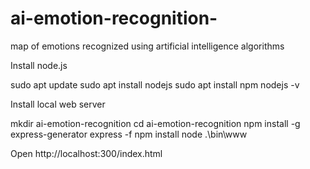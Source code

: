 # ai-emotion-recognition-
map of emotions recognized using artificial intelligence algorithms


Install node.js

sudo apt update
sudo apt install nodejs
sudo apt install npm
nodejs -v

Install local web server

mkdir ai-emotion-recognition
cd ai-emotion-recognition
npm install -g express-generator
express -f
npm install
node .\bin\www


Open
http://localhost:300/index.html


